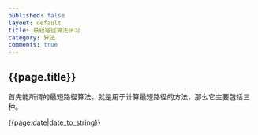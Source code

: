 ```yaml
---
published: false
layout: default
title: 最短路径算法研习
category: 算法
comments: true
---
```

## {{page.title}}
> 
首先能所谓的最短路径算法，就是用于计算最短路径的方法，那么它主要包括三种。
> 
{{page.date|date_to_string}}